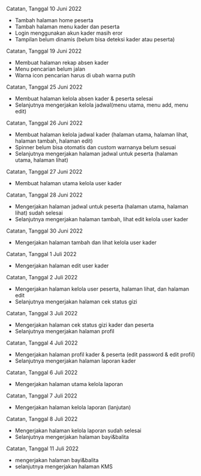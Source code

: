 Catatan, Tanggal 10 Juni 2022
- Tambah halaman home peserta
- Tambah halaman menu kader dan peserta 
- Login menggunakan akun kader masih eror
- Tampilan belum dinamis (belum bisa deteksi kader atau peserta)

Catatan, Tanggal 19 Juni 2022
- Membuat halaman rekap absen kader
- Menu pencarian belum jalan
- Warna icon pencarian harus di ubah warna putih

Catatan, Tanggal 25 Juni 2022
- Membuat halaman kelola absen kader & peserta selesai
- Selanjutnya mengerjakan kelola jadwal(menu utama, menu add, menu edit)

Catatan, Tanggal 26 Juni 2022
- Membuat halaman kelola jadwal kader (halaman utama, halaman lihat, halaman tambah, halaman edit)
- Spinner belum bisa otomatis dan custom warnanya belum sesuai
- Selanjutnya mengerjakan halaman jadwal untuk peserta (halaman utama, halaman lihat) 

Catatan, Tanggal 27 Juni 2022
- Membuat halaman utama kelola user kader 

Catatan, Tanggal 28 Juni 2022
- Mengerjakan halaman jadwal untuk peserta (halaman utama, halaman lihat) sudah selesai
- Selanjutnya mengerjakan halaman tambah, lihat edit kelola user kader

Catatan, Tanggal 30 Juni 2022
- Mengerjakan halaman tambah dan lihat kelola user kader

Catatan, Tanggal 1 Juli 2022
- Mengerjakan halaman edit user kader

Catatan, Tanggal 2 Juli 2022
- Mengerjakan halaman kelola user peserta, halaman lihat, dan halaman edit
- Selanjutnya mengerjakan halaman cek status gizi

Catatan, Tanggal 3 Juli 2022
- Mengerjakan halaman cek status gizi kader dan peserta
- Selanjutnya mengerjakan halaman profil

Catatan, Tanggal 4 Juli 2022
- Mengerjakan halaman profil kader & peserta (edit password & edit profil)
- Selanjutnya mengerjakan halaman laporan kader 

Catatan, Tanggal 6 Juli 2022
- Mengerjakan halaman utama kelola laporan

Catatan, Tanggal 7 Juli 2022
- Mengerjakan halaman kelola laporan (lanjutan) 

Catatan, Tanggal 8 Juli 2022
- Mengerjakan halaman kelola laporan sudah selesai
- Selanjutnya mengerjakan halaman bayi&balita

Catatan, Tanggal 11 Juli 2022
- mengerjakan halaman bayi&balita
- selanjutnya mengerjakan halaman KMS